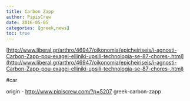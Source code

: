 ```yaml
---
title: Carbon Zapp
author: PipisCrew
date: 2016-05-05
categories: [greek,news]
toc: true
---
```


[http://www.liberal.gr/arthro/46947/oikonomia/epicheiriseis/i-agnosti-Carbon-Zapp-pou-exagei-elliniki-upsili-technologia-se-87-chores-.html](http://www.liberal.gr/arthro/46947/oikonomia/epicheiriseis/i-agnosti-Carbon-Zapp-pou-exagei-elliniki-upsili-technologia-se-87-chores-.html)

#car

origin - http://www.pipiscrew.com/?p=5207 greek-carbon-zapp